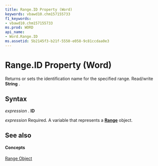 ```yaml
---
title: Range.ID Property (Word)
keywords: vbawd10.chm157155733
f1_keywords:
- vbawd10.chm157155733
ms.prod: WORD
api_name:
- Word.Range.ID
ms.assetid: 5b2145f3-b21f-5550-e058-9c81ccdaa0e3
---
```



# Range.ID Property (Word)

Returns or sets the identification name for the specified range. Read/write  **String** .


## Syntax

 _expression_ . **ID**

 _expression_ Required. A variable that represents a **[Range](range-object-word.md)** object.


## See also


#### Concepts


[Range Object](range-object-word.md)

